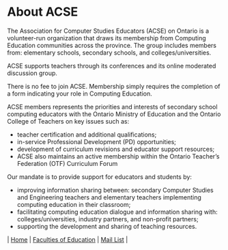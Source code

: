 # About ACSE

The Association for Computer Studies Educators (ACSE) on Ontario is a volunteer-run organization that draws its membership from Computing Education communities across the province. The group includes members from: elementary schools, secondary schools, and colleges/universities.

ACSE supports teachers through its conferences and its online moderated discussion group.

There is no fee to join ACSE. Membership simply requires the completion of a form indicating your role in Computing Education. 

ACSE members represents the priorities and interests of secondary school computing educators with the Ontario Ministry of Education and the Ontario College of Teachers on key issues such as:

- teacher certification and additional qualifications;
- in-service Professional Development (PD) opportunities;
- development of curriculum revisions and educator support resources;
- ACSE also maintains an active membership within the Ontario Teacher’s Federation (OTF) Curriculum Forum

Our mandate is to provide support for educators and students by:

- improving information sharing between: secondary Computer Studies and Engineering teachers and elementary teachers implementing computing education in their classroom;
- facilitating computing education dialogue and information sharing with: colleges/universities, industry partners, and non-profit partners;
- supporting the development and sharing of teaching resources.

| [Home](README.md) | [Faculties of Education](faculties-of-education.md) | [Mail List](mail-list.md) |
